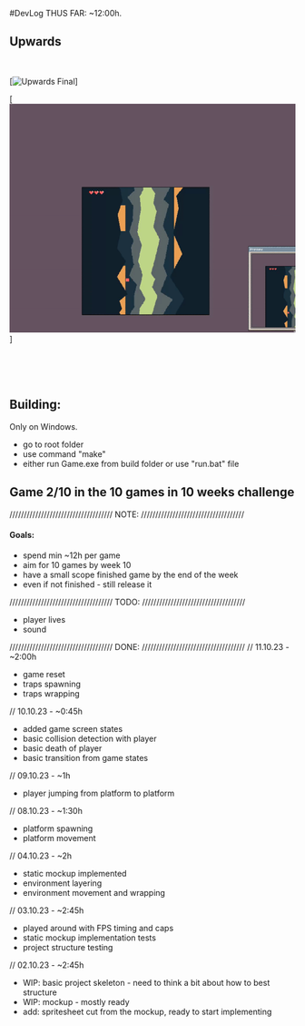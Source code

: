 #DevLog
THUS FAR: ~12:00h.
## Upwards

<br>

  [![Upwards Final](upwards_final.gif)]

  [![Upwards Parallax](wip_parralax.gif)]
  
<br>
<br>
<br>

## Building:
Only on Windows.
- go to root folder
- use command "make"
- either run Game.exe from build folder or use "run.bat" file

## Game 2/10 in the 10 games in 10 weeks challenge
////////////////////////////////////
              NOTE:
////////////////////////////////////
#### Goals:
- spend min ~12h per game
- aim for 10 games by week 10 
- have a small scope finished game by the end of the week
- even if not finished - still release it

////////////////////////////////////
              TODO:
////////////////////////////////////
- player lives
- sound

////////////////////////////////////
              DONE:
////////////////////////////////////
// 11.10.23 - ~2:00h
- game reset
- traps spawning
- traps wrapping

// 10.10.23 - ~0:45h
- added game screen states
- basic collision detection with player
- basic death of player
- basic transition from game states

// 09.10.23 - ~1h
- player jumping from platform to platform

// 08.10.23 - ~1:30h
- platform spawning
- platform movement

// 04.10.23 - ~2h
- static mockup implemented
- environment layering 
- environment movement and wrapping

// 03.10.23 - ~2:45h
- played around with FPS timing and caps
- static mockup implementation tests
- project structure testing

// 02.10.23 - ~2:45h
- WIP: basic project skeleton - need to think a bit about how to best structure
- WIP: mockup - mostly ready
- add: spritesheet cut from the mockup, ready to start implementing

